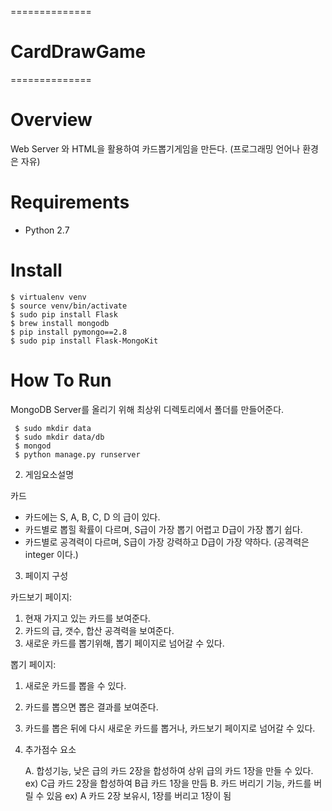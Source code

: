 ==============
# CardDrawGame
==============

Overview
==============
Web Server 와 HTML을 활용하여 카드뽑기게임을 만든다. (프로그래밍 언어나 환경은 자유)

Requirements
==============
- Python 2.7

Install
==============
    $ virtualenv venv
    $ source venv/bin/activate
    $ sudo pip install Flask
    $ brew install mongodb
    $ pip install pymongo==2.8
    $ sudo pip install Flask-MongoKit

How To Run
==============
MongoDB Server를 올리기 위해 최상위 디렉토리에서 폴더를 만들어준다.

     $ sudo mkdir data
     $ sudo mkdir data/db
     $ mongod
     $ python manage.py runserver







2. 게임요소설명

카드
   - 카드에는 S, A, B, C, D 의 급이 있다.
   - 카드별로 뽑힐 확률이 다르며, S급이 가장 뽑기 어렵고 D급이 가장 뽑기 쉽다.
   - 카드별로 공격력이 다르며, S급이 가장 강력하고 D급이 가장 약하다. (공격력은 integer 이다.)


3. 페이지 구성

카드보기 페이지:
   1. 현재 가지고 있는 카드를 보여준다.
   2. 카드의 급, 갯수, 합산 공격력을 보여준다.
   3. 새로운 카드를 뽑기위해, 뽑기 페이지로 넘어갈 수 있다.

뽑기 페이지:
   1. 새로운 카드를 뽑을 수 있다.
   2. 카드를 뽑으면 뽑은 결과를 보여준다.
   3. 카드를 뽑은 뒤에 다시 새로운 카드를 뽑거나, 카드보기 페이지로 넘어갈 수 있다.


4. 추가점수 요소

   A. 합성기능, 낮은 급의 카드 2장을 합성하여 상위 급의 카드 1장을 만들 수 있다.
       ex) C급 카드 2장을 합성하여 B급 카드 1장을 만듬
   B. 카드 버리기 기능, 카드를 버릴 수 있음
       ex) A 카드 2장 보유시, 1장를 버리고 1장이 됨
 
